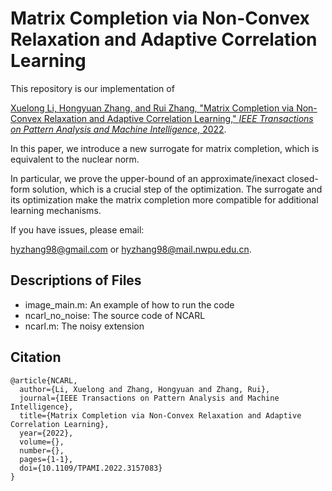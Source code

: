 # Matrix Completion via Non-Convex Relaxation and Adaptive Correlation Learning

This repository is our implementation of

[Xuelong Li, Hongyuan Zhang, and Rui Zhang, &#34;Matrix Completion via Non-Convex Relaxation and Adaptive Correlation Learning,&#34; *IEEE Transactions on Pattern Analysis and Machine Intelligence*, 2022](https://ieeexplore.ieee.org/document/9729616).

In this paper, we introduce a new surrogate for matrix completion, which is equivalent to the nuclear norm. 

In particular, we prove the upper-bound of an approximate/inexact closed-form solution, which is a crucial step of the optimization. The surrogate and its optimization make the matrix completion more compatible for additional learning mechanisms. 

If you have issues, please email:

hyzhang98@gmail.com or hyzhang98@mail.nwpu.edu.cn.

## Descriptions of Files

- image_main.m: An example of how to run the code
- ncarl_no_noise: The source code of NCARL
- ncarl.m: The noisy extension 

## Citation

```
@article{NCARL,
  author={Li, Xuelong and Zhang, Hongyuan and Zhang, Rui},
  journal={IEEE Transactions on Pattern Analysis and Machine Intelligence}, 
  title={Matrix Completion via Non-Convex Relaxation and Adaptive Correlation Learning}, 
  year={2022},
  volume={},
  number={},
  pages={1-1},
  doi={10.1109/TPAMI.2022.3157083}
}

```

